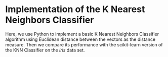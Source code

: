 # Implementation of the K Nearest Neighbors Classifier

Here, we use Python to implement a basic K Nearest Neighbors Classifier algorithm using Euclidean distance between the vectors as the distance measure. Then we compare its performance with the scikit-learn version of the KNN Classifier on the _iris_ data set.


